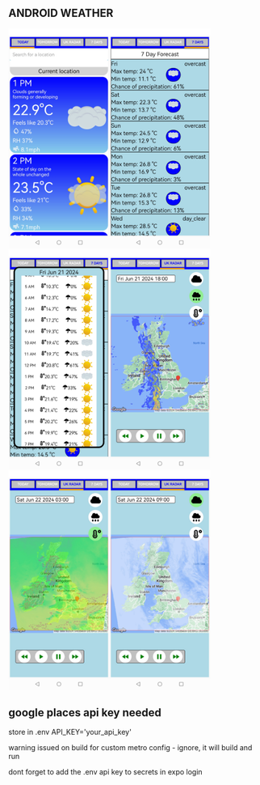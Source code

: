 ## ANDROID WEATHER
<img src="./assets/scr1.jpg" width="200"/><img src="./assets/scr2.jpg" width="200"/><img src="./assets/scr3.jpg" width="200"/><img src="./assets/scr4.jpg" width="200"/><img src="./assets/scr5.jpg" width="200"/><img src="./assets/scr6.jpg" width="200"/>


## google places api key needed
store in .env API_KEY='your_api_key'

warning issued on build for custom metro config - ignore, it will build and run

dont forget to add the .env api key to secrets in expo login